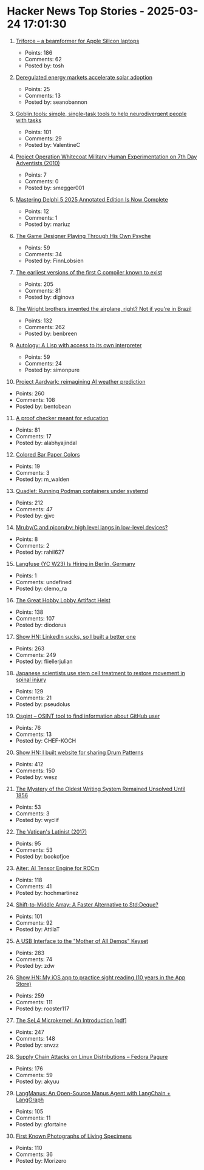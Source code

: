 # Hacker News Top Stories - 2025-03-24 17:01:30

1. [Triforce – a beamformer for Apple Silicon laptops](https://crates.io/crates/triforce-lv2)
   - Points: 186
   - Comments: 62
   - Posted by: tosh

2. [Deregulated energy markets accelerate solar adoption](https://seanobannon.substack.com/p/renewable-energy-adoption-and-the)
   - Points: 25
   - Comments: 13
   - Posted by: seanobannon

3. [Goblin.tools: simple, single-task tools to help neurodivergent people with tasks](https://goblin.tools/)
   - Points: 101
   - Comments: 29
   - Posted by: ValentineC

4. [Project Operation Whitecoat Military Human Experimentation on 7th Day Adventists (2010)](https://scholarworks.lib.csusb.edu/cgi/viewcontent.cgi?article=1201&context=history-in-the-making)
   - Points: 7
   - Comments: 0
   - Posted by: smegger001

5. [Mastering Delphi 5 2025 Annotated Edition Is Now Complete](https://blog.marcocantu.com/blog/2025-march-mastering-delphi5-annotated-complete.html)
   - Points: 12
   - Comments: 1
   - Posted by: mariuz

6. [The Game Designer Playing Through His Own Psyche](https://www.newyorker.com/culture/persons-of-interest/the-game-designer-playing-through-his-own-psyche)
   - Points: 59
   - Comments: 34
   - Posted by: FinnLobsien

7. [The earliest versions of the first C compiler known to exist](https://github.com/mortdeus/legacy-cc)
   - Points: 205
   - Comments: 81
   - Posted by: diginova

8. [The Wright brothers invented the airplane, right? Not if you're in Brazil](https://www.washingtonpost.com/world/2025/03/21/brazil-airplane-wright-brothers-santos-dumont/)
   - Points: 132
   - Comments: 262
   - Posted by: benbreen

9. [Autology: A Lisp with access to its own interpreter](https://github.com/Kimbsy/autology)
   - Points: 59
   - Comments: 24
   - Posted by: simonpure

10. [Project Aardvark: reimagining AI weather prediction](https://www.turing.ac.uk/blog/project-aardvark-reimagining-ai-weather-prediction)
   - Points: 260
   - Comments: 108
   - Posted by: bentobean

11. [A proof checker meant for education](https://jsiek.github.io/deduce/index.html)
   - Points: 81
   - Comments: 17
   - Posted by: alabhyajindal

12. [Colored Bar Paper Colors](https://mw.rat.bz/barpaper/)
   - Points: 19
   - Comments: 3
   - Posted by: m_walden

13. [Quadlet: Running Podman containers under systemd](https://mo8it.com/blog/quadlet/)
   - Points: 212
   - Comments: 47
   - Posted by: gjvc

14. [Mruby/C and picoruby: high level langs in low-level devices?](https://github.com/picoruby/picoruby)
   - Points: 8
   - Comments: 2
   - Posted by: rahil627

15. [Langfuse (YC W23) Is Hiring in Berlin, Germany](https://langfuse.com/careers)
   - Points: 1
   - Comments: undefined
   - Posted by: clemo_ra

16. [The Great Hobby Lobby Artifact Heist](https://meghanboilard.substack.com/p/the-great-hobby-lobby-artifact-heist)
   - Points: 138
   - Comments: 107
   - Posted by: diodorus

17. [Show HN: LinkedIn sucks, so I built a better one](https://heyopenspot.com/)
   - Points: 263
   - Comments: 249
   - Posted by: fliellerjulian

18. [Japanese scientists use stem cell treatment to restore movement in spinal injury](https://medicalxpress.com/news/2025-03-japanese-scientists-stem-cell-treatment.html)
   - Points: 129
   - Comments: 21
   - Posted by: pseudolus

19. [Osgint – OSINT tool to find information about GitHub user](https://github.com/hippiiee/osgint)
   - Points: 76
   - Comments: 13
   - Posted by: CHEF-KOCH

20. [Show HN: I built website for sharing Drum Patterns](http://drumpatterns.onether.com)
   - Points: 412
   - Comments: 150
   - Posted by: wesz

21. [The Mystery of the Oldest Writing System Remained Unsolved Until 1856](https://www.smithsonianmag.com/history/mystery-worlds-oldest-writing-system-remained-unsolved-until-four-scholars-raced-decipher-it-180985954/)
   - Points: 53
   - Comments: 3
   - Posted by: wyclif

22. [The Vatican's Latinist (2017)](https://newcriterion.com/article/the-vaticans-latinist/)
   - Points: 95
   - Comments: 53
   - Posted by: bookofjoe

23. [Aiter: AI Tensor Engine for ROCm](https://rocm.blogs.amd.com/software-tools-optimization/aiter:-ai-tensor-engine-for-rocm™/README.html)
   - Points: 118
   - Comments: 41
   - Posted by: hochmartinez

24. [Shift-to-Middle Array: A Faster Alternative to Std:Deque?](https://github.com/attilatorda/Shift-To-Middle_Array)
   - Points: 101
   - Comments: 92
   - Posted by: AttilaT

25. [A USB Interface to the "Mother of All Demos" Keyset](https://www.righto.com/2025/03/mother-of-all-demos-usb-keyset-interface.html)
   - Points: 283
   - Comments: 74
   - Posted by: zdw

26. [Show HN: My iOS app to practice sight reading (10 years in the App Store)](https://apps.apple.com/us/app/notes-sight-reading-trainer/id874386416)
   - Points: 259
   - Comments: 111
   - Posted by: rooster117

27. [The SeL4 Microkernel: An Introduction [pdf]](https://sel4.systems/About/seL4-whitepaper.pdf)
   - Points: 247
   - Comments: 148
   - Posted by: snvzz

28. [Supply Chain Attacks on Linux Distributions – Fedora Pagure](https://fenrisk.com/pagure)
   - Points: 176
   - Comments: 59
   - Posted by: akyuu

29. [LangManus: An Open-Source Manus Agent with LangChain + LangGraph](https://github.com/langmanus/langmanus)
   - Points: 105
   - Comments: 11
   - Posted by: gfortaine

30. [First Known Photographs of Living Specimens](https://www.inaturalist.org/projects/first-known-photographs-of-living-specimens)
   - Points: 110
   - Comments: 36
   - Posted by: Morizero

